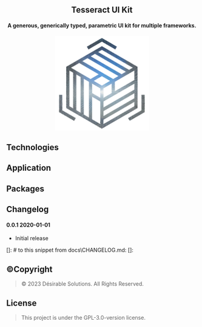 <!-- ⚠️ This README has been generated from the file(s) "DOCUMENTATION.md" ⚠️--><h2 align="center">Tesseract UI Kit</h2>
<h4 align="center">A generous, generically typed, parametric UI kit for multiple frameworks.</h4>

<h4 align="center"><img src="https://github.com/desirablesolutions/tesseract/blob/main/docs/logo.png" height="248px" width="248px"></h4>

<h2>Technologies</h2>
<h2>Application</h2>
<h2>Packages</h2>

<h2>Changelog</h2>

#### 0.0.1 2020-01-01
- Initial release

[]: # to this snippet from docs\CHANGELOG.md:
[]: 


<h2>©️Copyright</h2>

> ©️ 2023 Désirable Solutions. All Rights Reserved.

<h2>License</h2>

> This project is under the GPL-3.0-version license.

